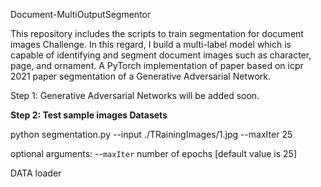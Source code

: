 Document-MultiOutputSegmentor

This repository includes the scripts to train segmentation for document images Challenge. 
In this regard, I build a multi-label model which is capable of identifying and segment document images such as character, page, and ornament.
A PyTorch implementation of paper based on icpr 2021 paper segmentation of a Generative Adversarial Network.

Step 1: Generative Adversarial Networks will be added soon.

**Step 2: Test sample images Datasets**

python segmentation.py --input ./TRainingImages/1.jpg --maxIter 25

optional arguments:
--`maxIter`             number of epochs [default value is 25]

DATA loader
